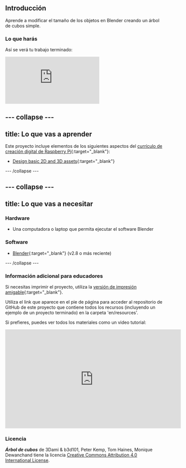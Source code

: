 ## Introducción

Aprende a modificar el tamaño de los objetos en Blender creando un árbol de cubos simple.

### Lo que harás

Así se verá tu trabajo terminado:

<div class="responsive-embed responsive-embed--video">
  <iframe class="responsive-embed__iframe" src="https://sketchfab.com/models/0e62596168f84ea0a40b4644c4ecc3f2/embed" frameborder="0" allowvr allowfullscreen mozallowfullscreen="true" webkitallowfullscreen="true"></iframe>
</div>

--- collapse ---
---
title: Lo que vas a aprender
---

Este proyecto incluye elementos de los siguientes aspectos del [currículo de creación digital de Raspberry Pi](http://rpf.io/curriculum){:target="_blank"}:

+ [Design basic 2D and 3D assets](https://curriculum.raspberrypi.org/design/creator/){:target="_blank"}

--- /collapse ---

--- collapse ---
---
title: Lo que vas a necesitar
---

### Hardware

+ Una computadora o laptop que permita ejecutar el software Blender

### Software

+ [Blender](https://www.blender.org/download/){:target="_blank"} (v2.8 o más reciente)

--- /collapse ---

### Información adicional para educadores

Si necesitas imprimir el proyecto, utiliza la [versión de impresión amigable](https://projects.raspberrypi.org/es-LA/projects/blender-tree-of-cubes/print){:target="_blank"}.

Utiliza el link que aparece en el pie de página para acceder al repositorio de GitHub de este proyecto que contiene todos los recursos (incluyendo un ejemplo de un proyecto terminado) en la carpeta 'en/resources'.

Si prefieres, puedes ver todos los materiales como un video tutorial: 
<iframe width="560" height="315" src="https://www.youtube.com/embed/BvMwAQ2cXWg" frameborder="0" allowfullscreen></iframe> 

### Licencia

***Árbol de cubos*** de 3Dami & b3d101, Peter Kemp, Tom Haines, Monique Dewanchand tiene la licencia [Creative Commons Attribution 4.0 International License](http://creativecommons.org/licenses/by-sa/4.0/).